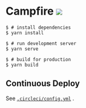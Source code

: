# Campfire [![](https://circleci.com/gh/844196/campfire.svg?style=shield&circle-token=c69ad222831db1371c3c02e4d18819664a3e3ccd)](https://circleci.com/gh/844196/campfire)

```shell-session
$ # install dependencies
$ yarn install

$ # run development server
$ yarn serve

$ # build for production
$ yarn build
```

## Continuous Deploy

See [`.circleci/config.yml`](https://github.com/844196/campfire/blob/master/.circleci/config.yml) .
